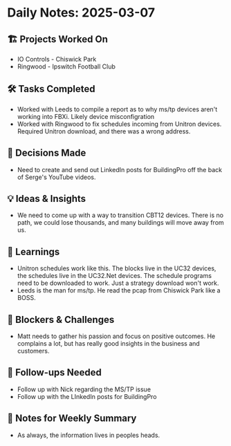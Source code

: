 # Daily Notes: 2025-03-07

## 🏗️ Projects Worked On

- IO Controls - Chiswick Park
- Ringwood - Ipswitch Football Club

## 🛠️ Tasks Completed

- Worked with Leeds to compile a report as to why ms/tp devices aren't working into FBXi. Likely device misconfigration
- Worked with Ringwood to fix schedules incoming from Unitron devices. Required Unitron download, and there was a wrong address. 

## 🤔 Decisions Made

- Need to create and send out LinkedIn posts for BuildingPro off the back of Serge's YouTube videos. 

## 💡 Ideas & Insights

- We need to come up with a way to transition CBT12 devices. There is no path, we could lose thousands, and many buildings will move away from us. 

## 🧠 Learnings

- Unitron schedules work like this. The blocks live in the UC32 devices, the schedules live in the UC32.Net devices. The schedule programs need to be downloaded to work. Just a strategy download won't work. 
- Leeds is the man for ms/tp. He read the pcap from Chiswick Park like a BOSS.

## 🚧 Blockers & Challenges

- Matt needs to gather his passion and focus on positive outcomes. He complains a lot, but has really good insights in the business and customers. 

## 📌 Follow-ups Needed

- Follow up with Nick regarding the MS/TP issue
- Follow up with the LInkedIn posts for BuildingPro

## 📝 Notes for Weekly Summary

- As always, the information lives in peoples heads. 
